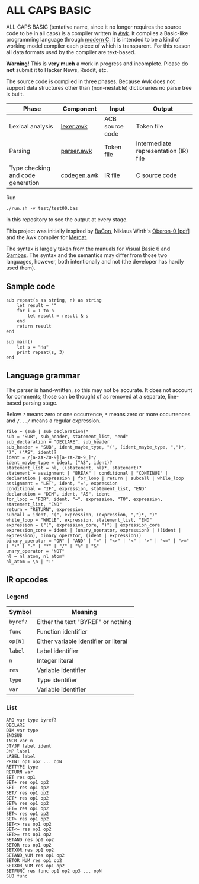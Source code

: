 # ALL CAPS BASIC

ALL CAPS BASIC (tentative name, since it no longer requires the source code to be in all caps) is a compiler written in [Awk](https://en.wikipedia.org/wiki/AWK). It compiles a Basic-like programming language through [modern C](https://en.wikipedia.org/wiki/C99). It is intended to be a kind of working model compiler each piece of which is transparent. For this reason all data formats used by the compiler are text-based.

**Warning!** This is **very much** a work in progress and incomplete. Please do **not** submit it to Hacker News, Reddit, etc.

The source code is compiled in three phases. Because Awk does not support data structures other than (non-nestable) dictionaries no parse tree is built.

| Phase | Component | Input | Output |
|-------|-----------|-------|--------|
| Lexical analysis | [lexer.awk](./lexer.awk) | ACB source code | Token file |
| Parsing | [parser.awk](./parser.awk) | Token file | Intermediate representation (IR) file |
| Type checking and code generation | [codegen.awk](./codegen.awk) | IR file | C source code |

Run

```shell
./run.sh -v test/test00.bas
```

in this repository to see the output at every stage.

This project was initially inspired by [BaCon](http://basic-converter.org/), Niklaus Wirth's [Oberon-0 \[pdf\]](http://www.ethoberon.ethz.ch/WirthPubl/CBEAll.pdf) and the Awk compiler for [Mercat](http://cowlark.com/mercat/).

The syntax is largely taken from the manuals for Visual Basic 6 and [Gambas](http://gambas.sourceforge.net/). The syntax and the semantics may differ from those two languages, however, both intentionally and not (the developer has hardly used them).

## Sample code

```basic
sub repeat(s as string, n) as string
    let result = ""
    for i = 1 to n
        let result = result & s
    end
    return result
end

sub main()
    let s = "Ha"
    print repeat(s, 3)
end
```

## Language grammar

The parser is hand-written, so this may not be accurate. It does not account for comments; those can be thought of as removed at a separate, line-based parsing stage.

Below `?` means zero or one occurrence, `*` means zero or more occurrences and `/.../` means a regular expression.


```
file = (sub | sub_declaration)*
sub = "SUB", sub_header, statement_list, "end"
sub_declaration = "DECLARE", sub_header
sub_header = "SUB", ident_maybe_type, "(", (ident_maybe_type, ",")*, ")", ("AS", ident)?
ident = /[a-zA-Z0-9][a-zA-Z0-9_]*/
ident_maybe_type = ideat, ("AS", ident)?
statement_list = nl, ((statement, nl)*, statement)?
statement = assignment | "BREAK" | conditional | "CONTINUE" | declaration | expression | for_loop | return | subcall | while_loop
assignment = "LET", ident, "=", expression
conditional = "IF", expression, statement_list, "END"
declaration = "DIM", ident, "AS", ident
for_loop = "FOR", ident, "=", expression, "TO", expression, statement_list, "END"
return = "RETURN", expression
subcall = ident, "(", expression, (expression, ",")*, ")"
while_loop = "WHILE", expression, statement_list, "END"
expression = ("(", expression_core, ")") | expression_core
expression_core = ident | (unary_operator, expression) | ((ident | expression), binary_operator, (ident | expression))
binary_operator = "OR" | "AND" | "=" | "<>" | "<" | ">" | "<=" | ">=" | "+" | "-" | "*" | "/" | "%" | "&"
unary_operator = "NOT"
nl = nl_atom, nl_atom*
nl_atom = \n | ":"
```

## IR opcodes

### Legend

| Symbol | Meaning |
|--------|---------|
| `byref?` | Either the text "BYREF" or nothing |
| `func` | Function identifier |
| `op[N]` | Either variable identifier or literal |
| `label` | Label identifier |
| `n` | Integer literal |
| `res` | Variable identifier |
| `type` | Type identifier |
| `var` | Variable identifier |

### List

```
ARG var type byref?
DECLARE
DIM var type
ENDSUB
INCR var n
JT/JF label ident
JMP label
LABEL label
PRINT op1 op2 ... opN
RETTYPE type
RETURN var
SET res op1
SET+ res op1 op2
SET- res op1 op2
SET/ res op1 op2
SET* res op1 op2
SET% res op1 op2
SET= res op1 op2
SET< res op1 op2
SET> res op1 op2
SET<> res op1 op2
SET<= res op1 op2
SET>= res op1 op2
SETAND res op1 op2
SETOR res op1 op2
SETXOR res op1 op2
SETAND_NUM res op1 op2
SETOR_NUM res op1 op2
SETXOR_NUM res op1 op2
SETFUNC res func op1 op2 op3 ... opN
SUB func
```